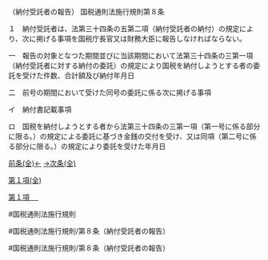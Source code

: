 （納付受託者の報告）
国税通則法施行規則第８条

１　納付受託者は、法第三十四条の五第二項（納付受託者の納付）の規定により、次に掲げる事項を国税庁長官又は財務大臣に報告しなければならない。

一　報告の対象となつた期間並びに当該期間において法第三十四条の三第一項（納付受託者に対する納付の委託）の規定により国税を納付しようとする者の委託を受けた件数、合計額及び納付年月日

二　前号の期間において受けた同号の委託に係る次に掲げる事項

イ　納付書記載事項

ロ　国税を納付しようとする者から法第三十四条の三第一項（第一号に係る部分に限る。）の規定による委託に基づき金銭の交付を受け、又は同項（第二号に係る部分に限る。）の規定により委託を受けた年月日

[前条(全)←](国税通則法施行規則＿第７条_.md)    [→次条(全)](国税通則法施行規則＿第９条_.md)

[第１項(全)](国税通則法施行規則＿第８条第１項_.md)  

[第１項 　 ](国税通則法施行規則＿第８条第１項.md)  

#国税通則法施行規則

#国税通則法施行規則/第８条（納付受託者の報告）

#国税通則法施行規則/第８条（納付受託者の報告）

